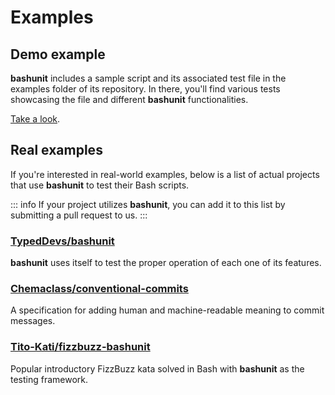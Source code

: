 # Examples

## Demo example

**bashunit** includes a sample script and its associated test file in the examples folder of its repository.
In there, you'll find various tests showcasing the file and different **bashunit** functionalities.

[Take a look](https://github.com/TypedDevs/bashunit/tree/main/example).

## Real examples

If you're interested in real-world examples, below is a list of actual projects that use **bashunit** to test their Bash scripts.

::: info
If your project utilizes **bashunit**, you can add it to this list by submitting a pull request to us.
:::

### [TypedDevs/bashunit](https://github.com/TypedDevs/bashunit)
**bashunit** uses itself to test the proper operation of each one of its features.

### [Chemaclass/conventional-commits](https://github.com/Chemaclass/conventional-commits)
A specification for adding human and machine-readable meaning to commit messages.

### [Tito-Kati/fizzbuzz-bashunit](https://github.com/Tito-Kati/fizzbuzz-bashunit)
Popular introductory FizzBuzz kata solved in Bash with **bashunit** as the testing framework.
